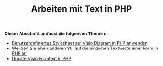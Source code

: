 ﻿---
title: Arbeiten mit Text in PHP
type: docs
weight: 120
url: /de/java/working-with-text-in-php/
---
**Dieser Abschnitt umfasst die folgenden Themen:**

- [Benutzerdefiniertes Stylesheet auf Visio Diagram in PHP anwenden](/diagram/de/java/apply-custom-style-sheet-to-a-visio-diagram-in-php/)
- [Wenden Sie einen anderen Stil auf die einzelnen Textwerte einer Form in PHP an](/diagram/de/java/apply-different-style-on-the-each-text-value-of-a-shape-in-php/)
- [Update Visio Formtext in PHP](/diagram/de/java/update-visio-shape-text-in-php/)
